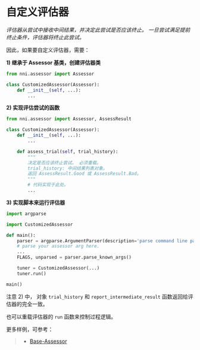 # 自定义评估器

*评估器从尝试中接收中间结果，并决定此尝试是否应该终止。 一旦尝试满足提前终止条件，评估器将终止此尝试。*

因此，如果要自定义评估器，需要：

**1) 继承于 Assessor 基类，创建评估器类**

```python
from nni.assessor import Assessor

class CustomizedAssessor(Assessor):
    def __init__(self, ...):
        ...
```

**2) 实现评估尝试的函数**

```python
from nni.assessor import Assessor, AssessResult

class CustomizedAssessor(Assessor):
    def __init__(self, ...):
        ...

    def assess_trial(self, trial_history):
        """
        决定是否应该终止尝试。 必须重载。
        trial_history: 中间结果列表对象。
        返回 AssessResult.Good 或 AssessResult.Bad。
        """
        # 代码实现于此处。
        ...
```

**3) 实现脚本来运行评估器**

```python
import argparse

import CustomizedAssessor

def main():
    parser = argparse.ArgumentParser(description='parse command line parameters.')
    # parse your assessor arg here.
    ...
    FLAGS, unparsed = parser.parse_known_args()

    tuner = CustomizedAssessor(...)
    tuner.run()

main()
```

注意 2) 中， 对象 `trial_history` 和 `report_intermediate_result` 函数返回给评估器的完全一致。

也可以重载评估器的 `run` 函数来控制过程逻辑。

更多样例，可参考：

> - [Base-Assessor](https://msrasrg.visualstudio.com/NeuralNetworkIntelligenceOpenSource/_git/Default?_a=contents&path=%2Fsrc%2Fsdk%2Fpynni%2Fnni%2Fassessor.py&version=GBadd_readme)